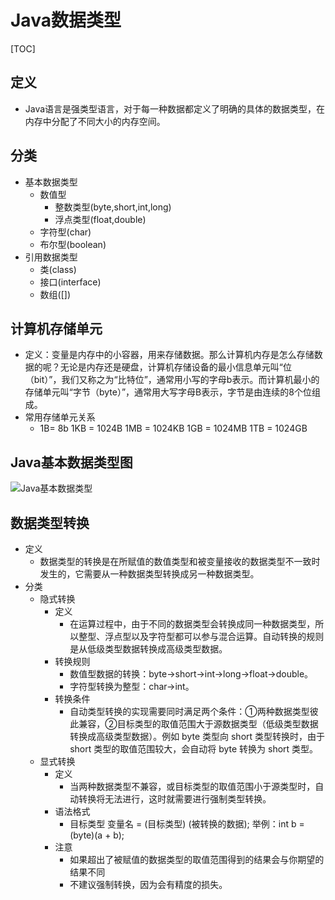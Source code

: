 # Java数据类型

[TOC]

## 定义

- Java语言是强类型语言，对于每一种数据都定义了明确的具体的数据类型，在内存中分配了不同大小的内存空间。



## 分类

- 基本数据类型
  - 数值型
    - 整数类型(byte,short,int,long)
    - 浮点类型(float,double)
  - 字符型(char)
  - 布尔型(boolean)
- 引用数据类型
  - 类(class)
  - 接口(interface)
  - 数组([])



## 计算机存储单元

- 定义：变量是内存中的小容器，用来存储数据。那么计算机内存是怎么存储数据的呢？无论是内存还是硬盘，计算机存储设备的最小信息单元叫“位（bit）”，我们又称之为“比特位”，通常用小写的字母b表示。而计算机最小的存储单元叫“字节（byte）”，通常用大写字母B表示，字节是由连续的8个位组成。
- 常用存储单元关系
  - 1B= 8b
    1KB = 1024B
    1MB = 1024KB
    1GB = 1024MB
    1TB = 1024GB



## Java基本数据类型图

![Java基本数据类型](https://imgconvert.csdnimg.cn/aHR0cHM6Ly9yYXcuZ2l0aHVidXNlcmNvbnRlbnQuY29tL0pvdXJXb24vaW1hZ2UvbWFzdGVyL0phdmElRTUlOUYlQkElRTclQTElODAlRTglQUYlQUQlRTYlQjMlOTUvSmF2YSVFNSU5RiVCQSVFNiU5QyVBQyVFNiU5NSVCMCVFNiU4RCVBRSVFNyVCMSVCQiVFNSU5RSU4Qi5wbmc)



## 数据类型转换

- 定义
  - 数据类型的转换是在所赋值的数值类型和被变量接收的数据类型不一致时发生的，它需要从一种数据类型转换成另一种数据类型。
- 分类
  - 隐式转换
    - 定义
      - 在运算过程中，由于不同的数据类型会转换成同一种数据类型，所以整型、浮点型以及字符型都可以参与混合运算。自动转换的规则是从低级类型数据转换成高级类型数据。
    - 转换规则
      - 数值型数据的转换：byte→short→int→long→float→double。
      - 字符型转换为整型：char→int。
    - 转换条件
      - 自动类型转换的实现需要同时满足两个条件：①两种数据类型彼此兼容，②目标类型的取值范围大于源数据类型（低级类型数据转换成高级类型数据）。例如 byte 类型向 short 类型转换时，由于 short 类型的取值范围较大，会自动将 byte 转换为 short 类型。
  - 显式转换
    - 定义
      - 当两种数据类型不兼容，或目标类型的取值范围小于源类型时，自动转换将无法进行，这时就需要进行强制类型转换。
    - 语法格式
      - 目标类型 变量名 = (目标类型) (被转换的数据);
        举例：int b = (byte)(a + b); 
    - 注意
      - 如果超出了被赋值的数据类型的取值范围得到的结果会与你期望的结果不同
      - 不建议强制转换，因为会有精度的损失。


